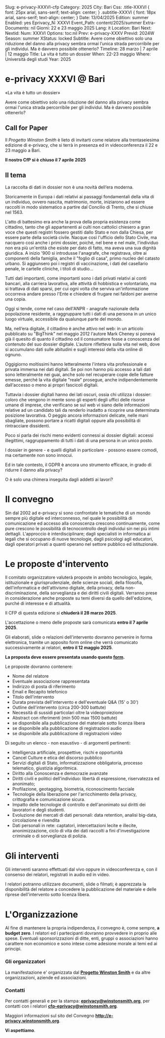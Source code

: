 Slug: e-privacy-XXXVI-cfp
Category: 2025
City: Bari
Css: .title-XXXVI { font: 25px arial, sans-serif; text-align: center; }   .subtitle-XXXVI { font: 18px arial, sans-serif; text-align: center; }
Date: 13/04/2025
Edition: summer
Enabled: yes
Eprivacy_N: XXXVI
Event_Path: content/2025/summer
Extra-Documents: nil
Giorni: 22 e 23 maggio 2025
Lang: it
Location: Bari
Next: 
Nextid: 
Num: XXXVI
Options: toc:nil
Prev: e-privacy-XXXV
Previd: 2024W
Season: summer
XStatus: locked
Subtitle: Avere come obiettivo solo una riduzione del danno alla privacy sembra ormai l’unica strada percorribile per gli individui. Ma è davvero possibile ottenerlo?
Timeline: 28 marzo | 7 aprile | 12 maggio
Title: La vita è tutto un dossier
When: 22-23 maggio
Where: Università degli studi
Year: 2025


# e-privacy XXXVI @ Bari

«La vita è tutto un dossier»

Avere come obiettivo solo una riduzione del danno alla privacy sembra
ormai l'unica strada percorribile per gli individui. Ma è davvero
possibile ottenerlo?


## Call for Paper

Il *Progetto Winston Smith* è lieto di invitarti come relatore alla
trentaseiesima edizione di e-privacy, che si terrà in presenza ed in
videoconferenza il 22 e 23 maggio a Bari.

**Il nostro CfP si è chiuso il 7 aprile 2025**


## Il tema

La raccolta di dati in dossier non è una novità dell‘era moderna.

Storicamente in Europa i dati relativi ai passaggi fondamentali della
vita di un individuo, ovvero nascita, matrimonio, morte, iniziarono ad
essere raccolti in modo sistematico a partire dal Concilio di Trento,
che si chiuse nel 1563.

L'atto di battesimo era anche la prova della propria esistenza come
cittadino, tanto che gli appartenenti ai culti non cattolici chiesero a
gran voce che questi registri fossero gestiti dallo Stato e non dalla
Chiesa, per essere parte della società civile. Nacque così l'ufficio
dello Stato Civile, ma nacquero così anche i primi dossier, poiché, nel
bene e nel male, l'individuo non era più un'entità che esiste per dato
di fatto, ma aveva una sua dignità giuridica. A inizio '900 si
introdusse l'anagrafe, che registrava, oltre ai componenti della
famiglia, anche il "foglio di casa", primo nucleo del catasto urbano. Si
aggiunsero poi i registri di vaccinazione, i dati del casellario penale,
le cartelle cliniche, i titoli di studio&#x2026;

Tutti dati importanti, come importanti sono i dati privati relativi ai
conti bancari, alla carriera lavorativa, alle attività di hobbistica e
volontariato, ma si trattava di dati sparsi, per cui ogni volta che
serviva un'informazione occorreva andare presso l'Ente e chiedere di
frugare nei faldoni per averne una copia.

Oggi si tende, come nel caso dell'ANPR - anagrafe nazionale della
popolazione residente, a raggruppare tutti i dati di una persona in un
unico luogo virtuale, accessibile da qualunque parte del mondo.

Ma, nell‘era digitale, il cittadino è anche attivo nel web: in un
articolo pubblicato su "BigThink" nel maggio 2012 l‘autore Mark Cheney
si poneva già il quesito di quanto il cittadino od il consumatore fosse
a conoscenza del contenuto del suo dossier digitale. L‘autore rifletteva
sulla vita nel web, dove si accumulano dati sulle abitudini e sugli
interessi della vita online di ognuno.

Oggigiorno moltissimi hanno letteralmente l'intera vita professionale e
privata immersa nei dati digitali. Se poi non hanno più accesso a tali
dati sono letteralmente nei guai, anche solo nel recuperare copie delle
fatture emesse, perché la vita digitale "reale" prosegue, anche
indipendentemente dall‘accesso o meno ai propri fascicoli digitali.

Tuttavia i dossier digitali hanno dei lati oscuri, ossia chi utilizza i
dossier: coloro che vengono in mente sono gli esperti degli uffici delle
risorse umane di imprese, che verificano se sul web vi siano delle
informazioni relative ad un candidato tali da renderlo inadatto a
ricoprire una determinata posizione lavorativa. O peggio ancora
informazioni delicate, nelle mani sbagliate, possono portare a ricatti
digitali oppure alla possibilità di rintracciare dissidenti.

Poco si parla dei rischi meno evidenti connessi ai dossier digitali:
accessi illegittimi, raggruppamento di tutti i dati di una persona in un
unico posto.

I dossier in genere - e quelli digitali in particolare - possono essere
comodi, ma certamente non sono innocui.

Ed in tale contesto, il GDPR è ancora uno strumento efficace, in grado
di ridurre il danno alla privacy?

O è solo una chimera inseguita dagli addetti ai lavori?


# Il convegno

Sin dal 2002 ad e-privacy si sono confrontate le tematiche di un mondo
sempre più digitale ed interconnesso, nel quale le possibilità di
comunicazione ed accesso alla conoscenza crescono continuamente, come
pure crescono le possibilità di tecnocontrollo degli individui sin nei
più intimi dettagli. L'approccio è interdisciplinare; dagli specialisti
in informatica ai legali che si occupano di nuove tecnologie, dagli
psicologi agli educatori, dagli operatori privati a quanti operano nel
settore pubblico ed istituzionale.


# Le proposte d'intervento

Il comitato organizzatore valuterà proposte in ambito tecnologico,
legale, istituzionale e giurisprudenziale, delle scienze sociali, della
filosofia, dell'informatica e dell'attivismo digitale, della privacy,
della non-discriminazione, della sorveglianza e dei diritti civili
digitali. Verranno prese in considerazione anche proposte su temi
diversi da quello dell'edizione, purché di interesse e di attualità.

Il CFP di questa edizione si **chiuderà il 28 marzo 2025**.

L'accettazione o meno delle proposte sarà comunicata **entro il 7 aprile
2025**.

Gli elaborati, slide o relazioni dell'intervento dovranno pervenire in
forma elettronica, tramite un apposito form online che verrà comunicato
successivamente ai relatori, **entro il 12 maggio 2025**.

**La proposta deve essere presentata usando questo
[form](file:///e-privacy-XXXVI-proposta.html).**

Le proposte dovranno contenere:

-   Nome del relatore
-   Eventuale associazione rappresentata
-   Indirizzo di posta di riferimento
-   Email e Recapito telefonico
-   Titolo dell'intervento
-   Durata prevista dell'intervento e dell'eventuale Q&A (15' o 30')
-   Outline dell'intervento (circa 200-300 battute)
-   Necessità di sussidi particolari oltre la videoproiezione
-   Abstract con riferimenti (min 500 max 1500 battute)
-   se disponibile alla pubblicazione del materiale sotto licenza libera
-   se disponibile alla pubblicazione di registrazioni audio
-   se disponibile alla pubblicazione di registrazioni video

Di seguito un elenco - non esaustivo - di argomenti pertinenti:

-   Intelligenza artificiale, prospettive, rischi e opportunità
-   Cancel Culture e etica del discorso pubblico
-   Servizi digitali di Stato, informatizzazione obbligatoria, processo
    telematico, giustizia algoritmica.
-   Diritto alla Conoscenza e democrazie avanzate
-   Diritti civili e politici dell'individuo: libertà di espressione,
    riservatezza ed anonimato;
-   Profilazione, geotagging, biometria, riconoscimento facciale
-   Tecnologie della liberazione per l'arricchimento della privacy,
    crittografia e comunicazione sicura.
-   Impatto delle tecnologie di controllo e dell'anonimato sui diritti dei
    lavoratori e degli studenti.
-   Evoluzione dei mercati di dati personali: data retention, analisi
    big-data, circolazione e rivendita
-   Dati personali in rete: captatori, intercettazioni lecite e illecite,
    anonimizzazione, ciclo di vita dei dati raccolti a fini
    d'investigazione criminale o di sorveglianza di polizia.


# Gli interventi

Gli interventi saranno effettuati dal vivo oppure in videoconferenza e,
con il consenso dei relatori, registrati in audio ed in video.

I relatori potranno utilizzare documenti, slide o filmati; è apprezzata
la disponibilità del relatore a concedere la pubblicazione del materiale
e delle riprese dell'intervento sotto licenza libera.


# L'Organizzazione

Al fine di mantenere la propria indipendenza, il convegno è, come
sempre, **a budget zero**. I relatori ed i partecipanti dovranno
provvedere in proprio alle spese. Eventuali sponsorizzazioni di ditte,
enti, gruppi o associazioni hanno carattere non economico e sono intese
come adesione morale ai temi ed ai principi.


### Gli organizzatori

La manifestazione e' organizzata dal
[**Progetto Winston Smith**](http://pws.winstonsmith.org/) e da altre
organizzazioni, aziende ed associazioni.


### Contatti

Per contatti generali e per la stampa:
[**eprivacy@winstonsmith.org**](mailto:eprivacy@winstonsmith.org), per
contatti con i relatori
[**cfp-eprivacy@winstonsmith.org**](mailto:cfp-eprivacy@winstonsmith.org).

Maggiori informazioni sul sito del Convegno
[**<http://e-privacy.winstonsmith.org>**](http://e-privacy.winstonsmith.org/).

**Vi aspettiamo**.

